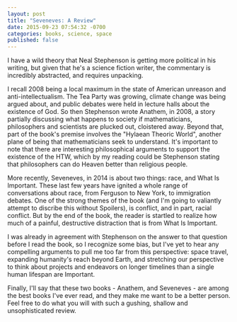 ```yaml
---
layout: post
title: "Seveneves: A Review"
date: 2015-09-23 07:54:32 -0700
categories: books, science, space
published: false
---
```


I have a wild theory that Neal Stephenson is getting more political in his writing, but given that he's a science fiction writer, the commentary is incredibly abstracted, and requires unpacking.

I recall 2008 being a local maximum in the state of American unreason and anti-intellectualism. The Tea Party was growing, climate change was being argued about, and public debates were held in lecture halls about the existence of God. So then Stephenson wrote Anathem, in 2008, a story partially discussing what happens to society if mathematicians, philosophers and scientists are plucked out, cloistered away. Beyond that, part of the book's premise involves the "Hylaean Theoric World", another plane of being that mathematicians seek to understand. It's important to note that there are interesting philosophical arguments to support the existence of the HTW, which by my reading could be Stephenson stating that philosophers can do Heaven better than religious people.

More recently, Seveneves, in 2014 is about two things: race, and What Is Important. These last few years have ignited a whole range of conversations about race, from Ferguson to New York, to immigration debates. One of the strong themes of the book (and I'm going to valiantly attempt to discribe this without Spoilers), is conflict, and in part, racial conflict. But by the end of the book, the reader is startled to realize how much of a painful, destructive distraction that is from What Is Important.

I was already in agreement with Stephenson on the answer to that question before I read the book, so I recognize some bias, but I've yet to hear any compelling arguments to pull me too far from this perspective: space travel, expanding humanity's reach beyond Earth, and stretching our perspective to think about projects and endeavors on longer timelines than a single human lifespan are Important. 

Finally, I'll say that these two books - Anathem, and Seveneves - are among the best books I've ever read, and they make me want to be a better person. Feel free to do what you will with such a gushing, shallow and unsophisticated review.
